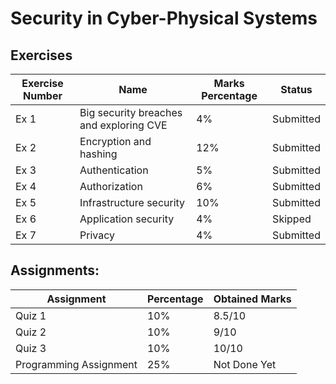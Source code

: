 # Security in Cyber-Physical Systems

## Exercises

| Exercise Number | Name | Marks Percentage | Status |
| --- | --- | --- | --- |
| Ex 1 | Big security breaches and exploring CVE | 4% | Submitted |
| Ex 2 | Encryption and hashing | 12% | Submitted |
| Ex 3 | Authentication | 5% | Submitted |
| Ex 4 | Authorization | 6% | Submitted |
| Ex 5 | Infrastructure security | 10% | Submitted |
| Ex 6 | Application security | 4% | Skipped |
| Ex 7 | Privacy | 4% | Submitted |


## Assignments:

| Assignment | Percentage | Obtained Marks |
| --- | --- | --- |
| Quiz 1 | 10% | 8.5/10 |
| Quiz 2 | 10% | 9/10 |
| Quiz 3 | 10% | 10/10 |
| Programming Assignment | 25% | Not Done Yet |
